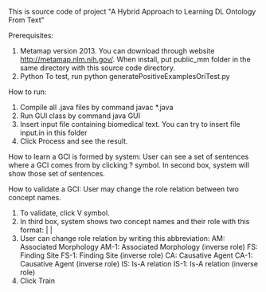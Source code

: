 This is source code of project "A Hybrid Approach to Learning DL Ontology From Text"

Prerequisites:
1. Metamap version 2013. 
    You can download through website http://metamap.nlm.nih.gov/.
    When install, put public_mm folder in the same directory with this source code directory. 
2. Python
    To test, run python generatePositiveExamplesOriTest.py

How to run:
1. Compile all .java files by command javac *.java
2. Run GUI class by command java GUI
3. Insert input file containing biomedical text. 
    You can try to insert file input.in in this folder
4. Click Process and see the result.

How to learn a GCI is formed by system:
User can see a set of sentences where a GCI comes from by clicking ? symbol.
In second box, system will show those set of sentences.

How to validate a GCI:
User may change the role relation between two concept names.
1. To validate, click V symbol.
2. In third box, system shows two concept names and their role with this format:
    <first concept name> | <role relation> | <second concept name>
3. User can change role relation by writing this abbreviation:
    AM: Associated Morphology
    AM-1: Associated Morphology (inverse role)
    FS: Finding Site
    FS-1: Finding Site (inverse role)
    CA: Causative Agent
    CA-1: Causative Agent (inverse role)
    IS: Is-A relation
    IS-1: Is-A relation (inverse role)
4. Click Train


